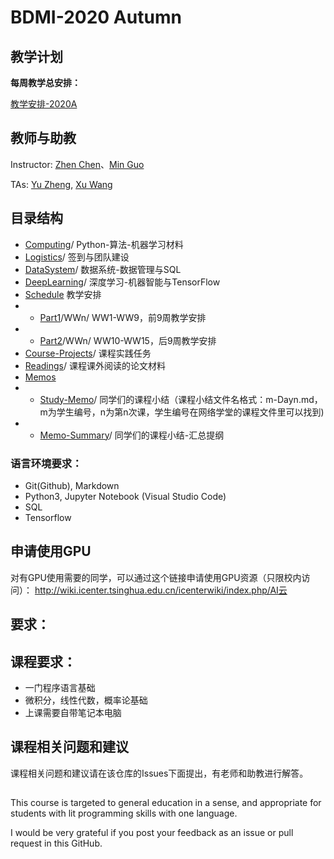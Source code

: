 # BDMI-2020 Autumn

## 教学计划 

**每周教学总安排：**

[教学安排-2020A](Schedule/Schedule-2020A.md)


## 教师与助教

Instructor: [Zhen Chen](http://www.icenter.tsinghua.edu.cn/faculty/chenzhen/)、[Min Guo](https://github.com/guo-m13)

TAs: [Yu Zheng](https://github.com/DavyMorgan), [Xu Wang](https://github.com/xianrenzhang-wx)


## 目录结构

- [Computing](Computing)/ Python-算法-机器学习材料 
- [Logistics](Logistics)/ 签到与团队建设
- [DataSystem](DataSystem)/ 数据系统-数据管理与SQL
- [DeepLearning](DeepLearning)/ 深度学习-机器智能与TensorFlow
- [Schedule](Schedule) 教学安排
- - [Part1](Schedule/Part1)/WWn/  WW1-WW9，前9周教学安排
- - [Part2](Schedule/Part2)/WWn/ WW10-WW15，后9周教学安排
- [Course-Projects](Course-Projects)/ 课程实践任务
- [Readings](Readings)/ 课程课外阅读的论文材料
- [Memos](Memos)
- - [Study-Memo](Study-Memo)/ 同学们的课程小结（课程小结文件名格式：m-Dayn.md，m为学生编号，n为第n次课，学生编号在网络学堂的课程文件里可以找到)
- - [Memo-Summary](Memo-Summary)/ 同学们的课程小结-汇总提纲

### 语言环境要求：
- Git(Github), Markdown
- Python3, Jupyter Notebook (Visual Studio Code)
- SQL
- Tensorflow


## 申请使用GPU

对有GPU使用需要的同学，可以通过这个链接申请使用GPU资源（只限校内访问）：
http://wiki.icenter.tsinghua.edu.cn/icenterwiki/index.php/AI云

## 要求：

## 课程要求：

- 一门程序语言基础
- 微积分，线性代数，概率论基础
- 上课需要自带笔记本电脑


## 课程相关问题和建议

课程相关问题和建议请在该仓库的Issues下面提出，有老师和助教进行解答。

## 

This course is targeted to general education in a sense, and appropriate for students with lit programming skills with one language.

I would be very grateful if you post your feedback as an issue or pull request in this GitHub.
